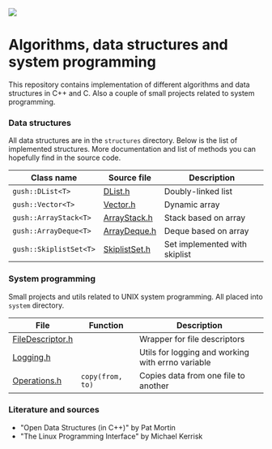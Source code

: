 ![](https://github.com/vadimgush/algorithms/workflows/CMake/badge.svg)

# Algorithms, data structures and system programming

This repository contains implementation of different algorithms and data structures in C++ and C. Also a couple
of small projects related to system programming.

### Data structures

All data structures are in the `structures` directory. Below is the list of implemented structures.
More documentation and list of methods you can hopefully find in the source code. 

| Class name | Source file  | Description |
| --- | --- | --- |
| `gush::DList<T>` | [DList.h](structures/DList.h) | Doubly-linked list |
| `gush::Vector<T>` | [Vector.h](structures/Vector.h) | Dynamic array |
| `gush::ArrayStack<T>` | [ArrayStack.h](structures/ArrayStack.h) | Stack based on array |
| `gush::ArrayDeque<T>` | [ArrayDeque.h](structures/ArrayDeque.h) | Deque based on array |
| `gush::SkiplistSet<T>` | [SkiplistSet.h](structures/SkiplistSet.h) | Set implemented with skiplist |

### System programming

Small projects and utils related to UNIX system programming. All placed into `system` directory. 

| File | Function | Description |
| --- | --- | --- |
| [FileDescriptor.h](system/types/FileDescriptor.h) |  | Wrapper for file descriptors |
| [Logging.h](system/logging/Logging.h) | | Utils for logging and working with errno variable |
| [Operations.h](system/Operations.h) | `copy(from, to)` | Copies data from one file to another |

### Literature and sources

 * "Open Data Structures (in C++)" by Pat Mortin
 * "The Linux Programming Interface" by Michael Kerrisk
